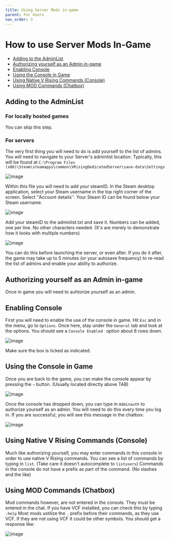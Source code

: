 ```yaml
---
title: Using Server Mods in-game
parent: For Users
nav_order: 3
---
```


# How to use Server Mods In-Game
- [Adding to the AdminList](#adding-to-the-adminlist)
- [Authorizing yourself as an Admin in-game](#authorizing-yourself-as-an-admin-in-game)
- [Enabling Console](#enabling-console)
- [Using the Console in Game](#using-the-console-in-game)
- [Using Native V Rising Commands (Console)](#using-native-v-rising-commands-console)
- [Using MOD Commands (Chatbox)](#using-mod-commands-chatbox)


## Adding to the AdminList
### For locally hosted games
You can skip this step.

### For servers
The very first thing you will need to do is add yourself to the list of admins. 
You will need to navigate to your Server's adminlist location. Typically, this will be found at `C:\Program Files (x86)\Steam\steamapps\common\VRisingDedicatedServer\save-data\Settings`

![image](https://github.com/decaprime/VRising-Modding/assets/615782/5312f4a5-a5b6-4df8-abf7-d4b38b34e6fe)

Within this file you will need to add your steamID. 
In the Steam desktop application, select your Steam username in the top right corner of the screen. Select ''Account details''. Your Steam ID can be found below your Steam username.


![image](https://github.com/decaprime/VRising-Modding/assets/615782/bb5c2f3b-14ed-40bd-bafe-7b867f5467a1)

Add your steamID to the adminlist.txt and save it. Numbers can be added, one per line. No other characters needed. (X's are merely to demonstrate how it looks with multiple numbers)

![image](https://github.com/decaprime/VRising-Modding/assets/615782/82569d5c-ad2e-4810-994f-203c030d8ab0)

You can do this before launching the server, or even after. If you do it after, the game may take up to 5 minutes (or your autosave frequency) to re-read the list of admins and enable your ability to authorize.


## Authorizing yourself as an Admin in-game

Once in game you will need to auhtorize yourself as an admin.

## Enabling Console
First you will need to enable the use of the console in game.
Hit `Esc` and in the menu, go to `Options`.
Once here, stay under the `General` tab and look at the options. You should see a `Console Enabled ` option about 8 rows down.

![image](https://github.com/decaprime/VRising-Modding/assets/615782/989d2390-29d9-4195-a3bf-cd20c36ceb97)

Make sure the box is ticked as indicated.

## Using the Console in Game

Once you are back to the game, you can make the console appear by pressing the `~` button. (Usually located directly above TAB)

![image](https://github.com/decaprime/VRising-Modding/assets/615782/8162e02e-e0af-46de-ba27-b7207b9e48f8)

Once the console has dropped down, you can type in `Adminauth` to authorize yourself as an admin. You will need to do this every time you log in. If you are successful, you will see this message in the chatbox:

![image](https://github.com/decaprime/VRising-Modding/assets/615782/fcb3b5c7-c0a2-43c1-a48d-4052309cb107)


## Using Native V Rising Commands (Console)

Much like authorizing yourself, you may enter commands in this console in order to use native V Rising commands. You can see a list of commands by typing in `list`. (Take care it doesn't autocomplete to `listusers`)
Commands in the console do not have a prefix as part of the command. (No slashes and the like)

## Using MOD Commands (Chatbox)

Mod commands however, are not entered in the console. They must be entered in the chat. If you have VCF installed, you can check this by typing `.help`
Most mods ustilize the `.` prefix before their commands, as they use VCF. If they are not using VCF it could be other symbols.
You should get a response like: 

![image](https://github.com/decaprime/VRising-Modding/assets/615782/0ca46993-a120-453d-9841-82b0f5aebb5b)








